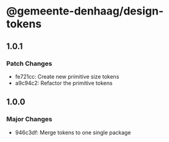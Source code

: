 # @gemeente-denhaag/design-tokens

## 1.0.1

### Patch Changes

- fe721cc: Create new primitive size tokens
- a9c94c2: Refactor the primitive tokens

## 1.0.0

### Major Changes

- 946c3df: Merge tokens to one single package
